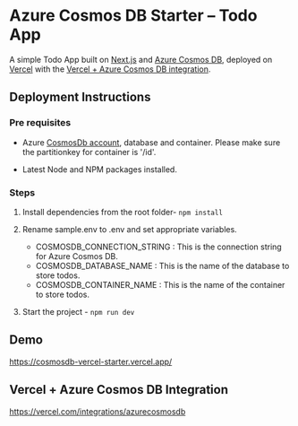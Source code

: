 # Azure Cosmos DB Starter – Todo App

A simple Todo App built on [Next.js](https://nextjs.org/) and [Azure Cosmos DB](aka.ms/trycosmosdbvercel), deployed on [Vercel](https://vercel.com/) with the [Vercel + Azure Cosmos DB integration](https://vercel.com/integrations/azurecosmosdb).

## Deployment Instructions

### Pre requisites

- Azure [CosmosDb account](aka.ms/trycosmosdbvercel), database and container. Please make sure the partitionkey for container is '/id'.

- Latest Node and NPM packages installed.

### Steps

1. Install dependencies from the root folder- `npm install`

2. Rename sample.env to .env and set appropriate variables.

   - COSMOSDB_CONNECTION_STRING : This is the connection string for Azure Cosmos DB.
   - COSMOSDB_DATABASE_NAME : This is the name of the database to store todos.
   - COSMOSDB_CONTAINER_NAME : This is the name of the container to store todos.

3. Start the project - `npm run dev`

## Demo

https://cosmosdb-vercel-starter.vercel.app/

## Vercel + Azure Cosmos DB Integration

https://vercel.com/integrations/azurecosmosdb
